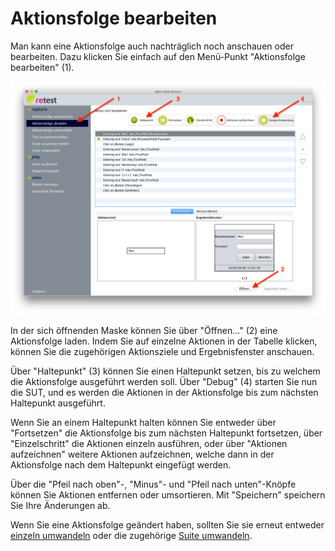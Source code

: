 
Aktionsfolge bearbeiten
=======================

Man kann eine Aktionsfolge auch nachträglich noch anschauen oder bearbeiten.
Dazu klicken Sie einfach auf den Menü-Punkt "Aktionsfolge bearbeiten" (1).

![Aktionfolge beabeiten](aktionsfolge-bearbeiten-1.png)

In der sich öffnenden Maske können Sie über "Öffnen..." (2) eine Aktionsfolge laden.
Indem Sie auf einzelne Aktionen in der Tabelle klicken, können Sie die zugehörigen Aktionsziele und Ergebnisfenster anschauen.

Über "Haltepunkt" (3) können Sie einen Haltepunkt setzen, bis zu welchem die Aktionsfolge ausgeführt werden soll.
Über "Debug" (4) starten Sie nun die SUT, und es werden die Aktionen in der Aktionsfolge bis zum nächsten Haltepunkt ausgeführt. 

Wenn Sie an einem Haltepunkt halten können Sie entweder über "Fortsetzen" die Aktionsfolge bis zum nächsten Haltepunkt fortsetzen, 
über "Einzelschritt" die Aktionen einzeln ausführen, oder über "Aktionen aufzeichnen" weitere Aktionen aufzeichnen, 
welche dann in der Aktionsfolge nach dem Haltepunkt eingefügt werden.

Über die "Pfeil nach oben"-, "Minus"- und "Pfeil nach unten"-Knöpfe können Sie Aktionen entfernen oder umsortieren.
Mit "Speichern" speichern Sie Ihre Änderungen ab.

Wenn Sie eine Aktionsfolge geändert haben, sollten Sie sie erneut entweder [einzeln umwandeln](aktionsfolge-umwandeln.md) 
oder die zugehörige [Suite umwandeln](suite-umwandeln.md).

